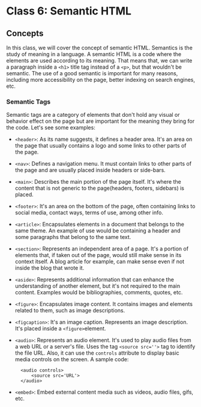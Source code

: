 # Class 6: Semantic HTML

## Concepts

In this class, we will cover the concept of semantic HTML. Semantics is the study of meaning in a language. A semantic HTML is a code where the elements are used according to its meaning. That means that, we can write a paragraph inside a `<h1>` title tag instead of a `<p>`, but that wouldn't be semantic. The use of a good semantic is important for many reasons, including more accessibility on the page, better indexing on search engines, etc.

### Semantic Tags

Semantic tags are a category of elements that don't hold any visual or behavior effect on the page but are important for the meaning they bring for the code. Let's see some examples:

- `<header>`: As its name suggests, it defines a header area. It's an area on the page that usually contains a logo and some links to other parts of the page.

- `<nav>`: Defines a navigation menu. It must contain links to other parts of the page and are usually placed inside headers or side-bars.

- `<main>`: Describes the main portion of the page itself. It's where the content that is not generic to the page(headers, footers, sidebars) is placed.

- `<footer>`: It's an area on the bottom of the page, often containing links to social media, contact ways, terms of use, among other info.

- `<article>`: Encapsulates elements in a document that belongs to the same theme. An example of use would be containing a header and some paragraphs that belong to the same text.

- `<section>`: Represents an independent area of a page. It's a portion of elements that, if taken out of the page, would still make sense in its context itself. A blog article for example, can make sense even if not inside the blog that wrote it.

- `<aside>`: Represents additional information that can enhance the understanding of another element, but it's not required to the main content.
Examples would be bibliographies, comments, quotes, etc.

- `<figure>`: Encapsulates image content. It contains images and elements related to them, such as image descriptions.

- `<figcaption>`: It's an image caption. Represents an image description. It's placed inside a `<figure>`element.

- `<audio>`: Represents an audio element. It's used to play audio files from a web URL or a server's file. Uses the tag `<source src=''>` tag to identify the file URL. Also, it can use the `controls` attribute to display basic media controls on the screen. A sample code:

        <audio controls>
            <source src='URL'>
        </audio>

- `<embed>`: Embed external content media such as videos, audio files, gifs, etc.
